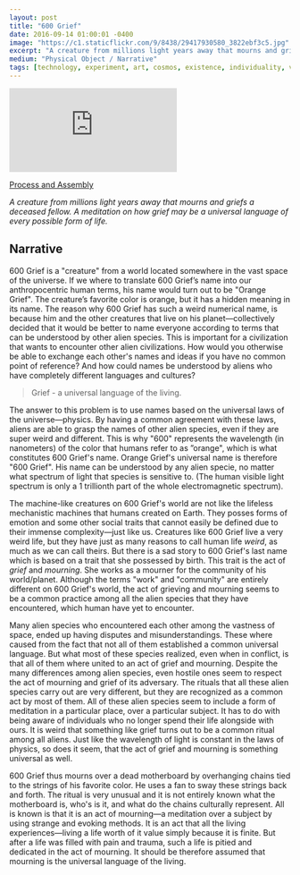 ```yaml
---
layout: post
title: "600 Grief"
date: 2016-09-14 01:00:01 -0400
image: "https://c1.staticflickr.com/9/8438/29417930580_3822ebf3c5.jpg"
excerpt: "A creature from millions light years away that mourns and griefs a deceased fellow. A meditation on how grieving may be a universal language of every form of life."
medium: "Physical Object / Narrative"
tags: [technology, experiment, art, cosmos, existence, individuality, video]
---
```


<iframe src="https://player.vimeo.com/video/183026282?color=9CBEF2" frameborder="0" webkitallowfullscreen mozallowfullscreen allowfullscreen></iframe>

[Process and Assembly](https://bfadtdeviceart.wordpress.com/2016/09/14/600-grief/)

*A creature from millions light years away that mourns and griefs a deceased fellow. A meditation on how grief may be a universal language of every possible form of life.*

## Narrative

600 Grief is a "creature" from a world located somewhere in the vast space of the universe. If we where to translate 600 Grief’s name into our anthropocentric human terms, his name would turn out to be "Orange  Grief". The creature’s favorite color is orange, but it has a hidden meaning in its name. The reason why 600 Grief has such a weird numerical name, is because him and the other creatures that live on his planet—collectively decided that it would be better to name everyone according to terms that can be understood by other alien species. This is important for a civilization that wants to encounter other alien civilizations. How would you otherwise be able to exchange each other's names and ideas if you have no common point of reference? And how could names be understood by aliens who have completely different languages and cultures?

> Grief - a universal language of the living.

The answer to this problem is to use names based on the universal laws of the universe—physics. By having a common agreement with these laws, aliens are able to grasp the names of other alien species, even if they are super weird and different. This is why "600" represents the wavelength (in nanometers) of the color that humans refer to as ”orange", which is what constitutes 600 Grief's name. Orange Grief's universal name is therefore "600 Grief". His name can be understood by any alien specie, no matter what spectrum of light that species is sensitive to. (The human visible light spectrum is only a 1 trillionth part of the whole electromagnetic spectrum).

The machine-like creatures on 600 Grief's world are not like the lifeless mechanistic machines that humans created on Earth. They posses forms of emotion and some other social traits that cannot easily be defined due to their immense complexity—just like us. Creatures like 600 Grief live a very weird life, but they have just as many reasons to call human life *weird*, as much as we can call theirs. But there is a sad story to 600 Grief's last name which is based on a trait that she possessed by birth. This trait is the act of *grief* and *mourning*. She works as a mourner for the community of his world/planet. Although the terms "work" and "community" are entirely different on 600 Grief's world, the act of grieving and mourning seems to be a common practice among all the alien species that they have encountered, which human have yet to encounter.

Many alien species who encountered each other among the vastness of space, ended up having disputes and misunderstandings. These where caused from the fact that not all of them established a common universal language. But what most of these species realized, even when in conflict, is that all of them where united to an act of grief and mourning. Despite the many differences among alien species, even hostile ones seem to respect the act of mourning and grief of its adversary. The rituals that all these alien species carry out are very different, but they are recognized as a common act by most of them. All of these alien species seem to include a form of meditation in a particular place, over a particular subject. It has to do with being aware of individuals who no longer spend their life alongside with ours. It is weird that something like grief turns out to be a common ritual among all aliens. Just like the wavelength of light is constant in the laws of physics, so does it seem, that the act of grief and mourning is something universal as well.

600 Grief thus mourns over a dead motherboard by overhanging chains tied to the strings of his favorite color. He uses a fan to sway these strings back and forth. The ritual is very unusual and it is not entirely known what the motherboard is, who's is it, and what do the chains culturally represent. All is known is that it is an act of mourning—a meditation over a subject by using strange and evoking methods. It is an act that all the living experiences—living a life worth of it value simply because it is finite. But after a life was filled with pain and trauma, such a life is pitied and dedicated in the act of mourning. It should be therefore assumed that mourning is the universal language of the living.
